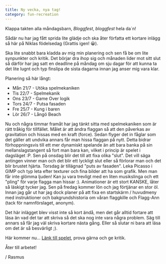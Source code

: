 ```yaml
---
title: Ny vecka, nya tag!
category: fun-recreation
---
```


Klappa takten alla måndagsbarn, *Bloggfest*, *bloggfest* hela da´n!

Sådär nu har jag fått sprida lite glädje och ska åter författa ett kortare inlägg så här på Niklas födelsedag (Grattis igen! 😀).

Ska lite snabbt bara kladda av mig min planering och sen få be om lite synpunkter och kritik.
Det börjar dra ihop sig och månaden lider mot sitt slut så därför har jag satt en deadline på måndag om sju dagar för att kunna ta det lite lugnt och typ finslipa de sista dagarna innan jag anser mig vara klar.

Planering så här långt:

- Mån 21/7 - Utöka spelmekaniken
- Tis 22/7 - Spelmekanik
- Ons 23/7 - Game Over logik
- Tors 24/7 - Putsa fasaden
- Fre 25/7 - Kung i baren
- Lör 26/7 - Långö Beach

Nu och några timmar framåt har jag tänkt sitta med spelmekaniken som är rätt tråkig för tillfället. Målet är att ändra flaggan så att den påverkas av gravitation och hissas med en kraft (force). Sedan flyger det in fåglar som det gäller att undvika annars får man hissa flaggan på nytt. Detta bidrar förhoppningsvis till ett mer dynamiskt spelande än att bara banka på sin mellanslagstangent så fort man bara kan, vilket i princip är spelet i dagsläget :P.
Sen på onsdag blir det till att fixa olika "slut". Det vill säga antingen vinner man och det blir ett lyckligt slut eller så förlorar man och det blir brustet hjärta.
Torsdag är tillägnad "puts av fasaden". Leka Picasso i GIMP och typ leta efter texturer och fina bilder att ha som grafik. Men man får inte glömma ljuden! Kan ju vara trevligt med en liten musikslinga och ett "pling" för varje flagga man hissar :). Animationer är ett stort KANSKE, låter så läskigt tycker jag. Sen på fredag kommer lön och jag förtjänar en stor öl. Innan jag går ut har jag dock planer på att fixa en startskärm / huvudmeny med instruktioner och bakgrundshistoria om våran flaggkille och Flagg-Ann (tack för namnförslaget, anonym).

Det här inlägget blev visst inte så kort ändå, men det går alltid fortare att läsa än vad det tar att skriva så det ska nog inte vara några problem. Säg till annars så får jag väl skriva kortare nästa gång. Eller så slutar ni bara att läsa om det är så besvärligt ;).

Här kommer nu...
[Länk till spelet](https://dl.dropboxusercontent.com/u/13154661/hug-website/flagfrenzy/flagfrenzy.htm), prova gärna och ge kritik.

Åter till arbetet!

/ Rasmus